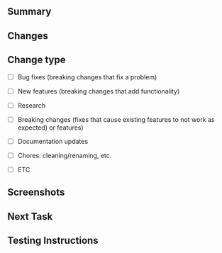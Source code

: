 ## Summary

<!-- Provide a concise summary of “Why do we need to change?”
Jira ticket, Slack discussion,
or design document. -->

 ## Changes

<!-- Describe the specific changes made in this pool.
request. Please provide details about the approach you took to resolve the issue.
And some notable implementation details. -->

 ## Change type
<!-- Please delete irrelevant options or write your own. -->
- [ ] Bug fixes (breaking changes that fix a problem)
- [ ] New features (breaking changes that add functionality)
- [ ] Research
- [ ] Breaking changes (fixes that cause existing features to not work as expected) or features)
- [ ] Documentation updates
- [ ] Chores: cleaning/renaming, etc.
- [ ] ETC


 ## Screenshots
<!-- Make sure your changes are visual, including screenshots or GIFs. If so
, please help reviewers understand it more easily. -->

 ## Next Task
<!-- Write in this PR, next task or issue. -->

 ## Testing Instructions
 <!-- Help reviewers validate your code by requesting
instructions on how to test changes in the pool .
-->


